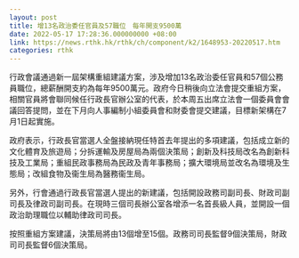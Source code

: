 ```yaml
---
layout: post
title: 增13名政治委任官員及57職位　每年開支9500萬
date: 2022-05-17 17:28:36.000000000 +08:00
link: https://news.rthk.hk/rthk/ch/component/k2/1648953-20220517.htm
categories: rthk
---
```


行政會議通過新一屆架構重組建議方案，涉及增加13名政治委任官員和57個公務員職位，總薪酬開支約為每年9500萬元。政府今日稍後向立法會提交重組方案，相關官員將會聯同候任行政長官辦公室的代表，於本周五出席立法會一個委員會會議回答提問，並在下月向人事編制小組委員會和財委會提交建議，目標新架構在7月1日起實施。

政府表示，行政長官當選人全盤接納現任特首去年提出的多項建議，包括成立新的文化體育及旅遊局；分拆運輸及房屋局為兩個決策局；創新及科技局改名為創新科技及工業局；重組民政事務局為民政及青年事務局；擴大環境局並改名為環境及生態局；改組食物及衞生局為醫務衞生局。

另外，行會通過行政長官當選人提出的新建議，包括開設政務司副司長、財政司副司長及律政司副司長。在現時三個司長辦公室各增添一名首長級人員，並開設一個政治助理職位以輔助律政司司長。

按照重組方案建議，決策局將由13個增至15個。政務司司長監督9個決策局，財政司司長監督6個決策局。

